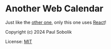 # Another Web Calendar

Just like the [other one](https://github.com/psobolik/calendar-web), only this one uses [React](https://react.dev/)!

Copyright (c) 2024 Paul Sobolik

License: [MIT](./LICENSE)
